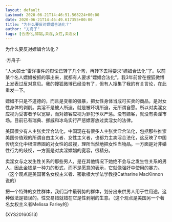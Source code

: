 ```yaml
---
layout: default
Lastmod: 2020-06-21T14:46:51.568224+00:00
date: 2020-06-21T14:46:49.617355+00:00
title: "为什么要反对嫖娼合法化？"
author: "方舟子"
tags: [合法化,嫖娼,卖淫,女性,卖淫女]
---
```


为什么要反对嫖娼合法化？

·方舟子·

“人大硕士”雷洋事件的舆论已转了几个弯，再转下去得要求“嫖娼合法化”了。以前某个名人嫖娼被抓的事出来，就都有人要求“嫖娼合法化”。我3年前曾在搜狐微博上发表过反对意见。我的搜狐微博已经没有了，但有人搜集了我的有关言论，在此重发一下。

嫖娼不只是不道德的，而且是变相的强暴，把女性身体当成可买卖的商品，是对女性身体的剥削。卖淫不是被人所迫，就是被环境所迫，无所谓自愿。所以对卖淫女应视为受害者予以宽容，而对嫖客应视为罪犯予以严惩。没有嫖客，就没有卖淫市场。目前已有瑞典、挪威和冰岛实行严惩嫖客放过卖淫女的法律。

美国很少有人主张卖淫合法化，中国现在有很多人主张卖淫合法化，包括那些推崇美国价值观的所谓自由主义者、女性主义者，也都力主卖淫合法化，这反映了中国传统文化中根深蒂固的对女性的歧视，理所当然地把女性当物品。一方面是对非婚性行为的歧视，一方面是对卖淫嫖娼的宽容，很精分。

卖淫女与之发生性关系的那些男人，是在其他情况下她绝不会与之发生性关系的男人，因此金钱是一种力的形式，而不是愿意的表示，它就像强奸中使用的暴力。（这个观点是美国著名女权主义者、密歇根大学法学教授Catharine MacKinnon说的）

把一个特殊的女性群体，我们当中最弱势的群体，划分出来供男人用于性用途，这种做法是错误的。性交易错就错在它是性剥削的生意。（这个观点是美国另一个著名女权主义者Melissa Farley的）

(XYS20160513)

